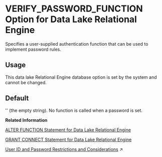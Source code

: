 <!-- loioa6672afb84f210158ba8b75fc48b564c -->

# VERIFY\_PASSWORD\_FUNCTION Option for Data Lake Relational Engine

Specifies a user-supplied authentication function that can be used to implement password rules.



<a name="loioa6672afb84f210158ba8b75fc48b564c__section_rv2_mvs_swb"/>

## Usage

This data lake Relational Engine database option is set by the system and cannot be changed.



<a name="loioa6672afb84f210158ba8b75fc48b564c__iq_refso_1078"/>

## Default

'' \(the empty string\). No function is called when a password is set.

**Related Information**  


[ALTER FUNCTION Statement for Data Lake Relational Engine](../080-sql-statements/alter-function-statement-for-data-lake-relational-engine-a61280a.md "Modifies an existing function. Include the entire modified function in the ALTER FUNCTION statement.")

[GRANT CONNECT Statement for Data Lake Relational Engine](../080-sql-statements/grant-connect-statement-for-data-lake-relational-engine-a3e04cc.md "Create a new user, and can also be used to change a password. However, it is recommended that you use the CREATE USER statement to create users instead of the GRANT CONNECT statement.")

[User ID and Password Restrictions and Considerations](https://help.sap.com/viewer/a89a0a8384f21015b1e7adbeca456f73/2024_3_QRC/en-US/a46126b284f21015bae2a1c9bb31c205.html "A user must have a user ID and password to connect to the database.") :arrow_upper_right:

